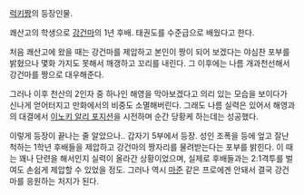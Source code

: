 [럭키짱](%EB%9F%AD%ED%82%A4%EC%A7%B1.md)의 등장인물.

쾌산고의 학생으로 [강건마](%EA%B0%95%EA%B1%B4%EB%A7%88.md)의 1년 후배. 태권도를 수준급으로 배웠다고 한다.

처음 쾌산고에 왔을 때는 강건마를 제압하고 본인이 짱이 되어 보겠다는 야심찬 포부를 밝혔으나 몇화 가지도 못해서 깨갱하고 꼬리를 내린다. 그
이후에는 나름 개과천선해서 강건마를 짱으로 대우해준다.

그러나 이후 천산의 2인자 중 하나인 해영을 막아보겠다고 의리 있는 모습을 보이다가 신나게 얻어터지고 만화에서의 비중도 소멸해버린다. 그래도
나름 실력은 있어서 해영과의 대결에서 [이노키 알리 포지션](%EC%9D%B4%EB%85%B8%ED%82%A4%20%EC%95%8C%EB%A6%AC%20%ED%8F%AC%EC%A7%80%EC%85%98.md)을 시전하며 순간 당황케 하는데는 성공했다.

이렇게 등장이 끝나는 줄 알았으나.. 갑자기 5부에서 등장. 성인 조폭을 등에 엎고 잘난척하는 1학년 후배들을 제압하고 강건마의 짱자리를
물려받는다는 포부를 밝힌다. 이 때는 꽤나 단련을 해서인지 실력이 올라간 상황이었으며, 실제로 후배들과는 2:1격투를 벌여도 손쉽게 제압할
수 있었을 정도. 그러나 역시 [마준](%EB%A7%88%EC%A4%80.md) 같은 프로에겐 안돼서 결국 강건마를 응원하는 처지가
된다.

